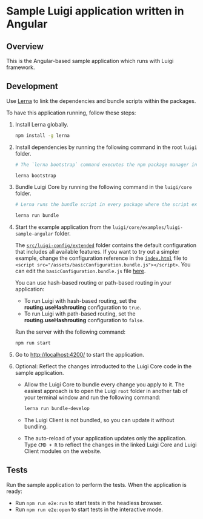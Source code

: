 # Sample Luigi application written in Angular

## Overview

This is the Angular-based sample application which runs with Luigi framework.

## Development

Use  [Lerna](https://lernajs.io/) to link the dependencies and bundle scripts within the packages.

To have this application running, follow these steps:

1. Install Lerna globally.
    ```bash
    npm install -g lerna
    ```

2. Install dependencies by running the following command in the root `luigi` folder.
    ```bash
    # The `lerna bootstrap` command executes the npm package manager installation and links cross-dependencies.

    lerna bootstrap
    ```

3. Bundle Luigi Core by running the following command in the `luigi/core` folder.
    ```bash
    # Lerna runs the bundle script in every package where the script exists.

    lerna run bundle
    ```

4. Start the example application from the `luigi/core/examples/luigi-sample-angular` folder.

   The [`src/luigi-config/extended`](src/luigi-config/extended) folder contains the default configuration that includes all available features. If you want to try out a simpler example, change the configuration reference in the [`index.html`](src/index.html) file to `<script src="/assets/basicConfiguration.bundle.js"></script>`. You can edit the `basicConfiguration.bundle.js` file [here](src/luigi-config/basic/basicConfiguration.js).

   You can use hash-based routing or path-based routing in your application:

    - To run Luigi with hash-based routing, set the **routing.useHashrouting** configuration to `true`.
    - To run Luigi with path-based routing, set the **routing.useHashrouting** configuration to `false`.
    
    Run the server with the following command: 
    ```bash
    npm run start
    ```

5. Go to [http://localhost:4200/](http://localhost:4200/) to start the application.

6. Optional: Reflect the changes introducted to the Luigi Core code in the sample application.

    - Allow the Luigi Core to bundle every change you apply to it. The easiest approach is to open the Luigi `root` folder in another tab of your terminal window and run the following command: 
  
      ```bash    
      lerna run bundle-develop
      ```
    - The Luigi Client is not bundled, so you can update it without bundling.
    
    - The auto-reload of your application updates only the application. Type `CMD + R` to reflect the changes in the linked Luigi Core and Luigi Client modules on the website.


## Tests

Run the sample application to perform the tests. When the application is ready:

- Run `npm run e2e:run` to start tests in the headless browser.
- Run `npm run e2e:open` to start tests in the interactive mode.
<!-- ## Run server
* Using Angular CLI (standard): `npm run start`

## Use OpenID Connect

For running OpenID Connect (OIDC) locally, for example with DEX, follow these steps:

1. Run your app locally
2. Add `127.0.0.1 your.address` to `/etc/hosts` 
3. Set __Luigi.config.auth.use__ to `openIdConnect`
4. Run using `npm run start -- --host your.address`
5. Open [your.address:4200](http://your.address:4200) -->
